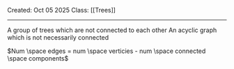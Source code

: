 Created: Oct 05 2025
Class: [[Trees]] 
- - -
A group of trees which are not connected to each other
An acyclic graph which is not necessarily connected

$Num \space edges = num \space verticies - num \space connected \space components$
